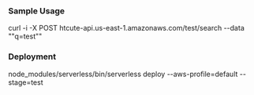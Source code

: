 ### Sample Usage

curl -i -X POST htcute-api.us-east-1.amazonaws.com/test/search --data "\"q=test\""

### Deployment

node_modules/serverless/bin/serverless deploy --aws-profile=default --stage=test
